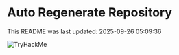 # Auto Regenerate Repository

This README was last updated: 2025-09-26 05:09:36

 ![TryHackMe](https://tryhackme.com/badge/533634)